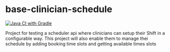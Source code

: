 # base-clinician-schedule

[![Java CI with Gradle](https://github.com/DanielMachadoVasconcelos/base-clinician-schedule/actions/workflows/gradle.yml/badge.svg)](https://github.com/DanielMachadoVasconcelos/base-clinician-schedule/actions/workflows/gradle.yml)

Project for testing a scheduler api where clinicians can setup their Shift in a configurable way.
This project will also enable them to manage thei schedule by adding booking time slots and getting available times slots
